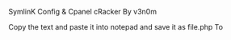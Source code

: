 SymlinK Config & Cpanel cRacker By v3n0m 

Copy the text and paste it into notepad and save it as file.php To 

